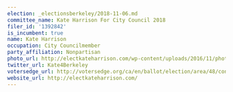 ```yaml
---
election: _electionsberkeley/2018-11-06.md
committee_name: Kate Harrison For City Council 2018
filer_id: '1392842'
is_incumbent: true
name: Kate Harrison
occupation: City Councilmember
party_affiliation: Nonpartisan
photo_url: http://electkateharrison.com/wp-content/uploads/2016/11/photo-27.jpg
twitter_url: Kate4Berkeley
votersedge_url: http://votersedge.org/ca/en/ballot/election/area/48/contests/contest/15984/candidate/136427election_authority_id=1
website_url: http://electkateharrison.com/
---
```

